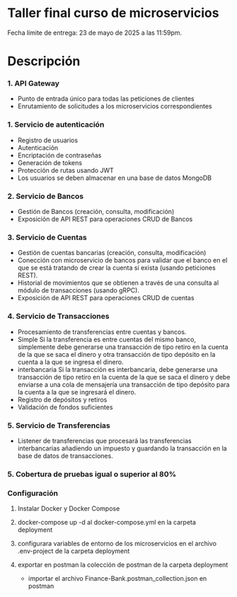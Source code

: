# Taller final curso de microservicios

Fecha límite de entrega: 23 de mayo de 2025 a las 11:59pm.

# Descripción

### 1. API Gateway
- Punto de entrada único para todas las peticiones de clientes
- Enrutamiento de solicitudes a los microservicios correspondientes

### 1. Servicio de autenticación
- Registro de usuarios
- Autenticación
- Encriptación de contraseñas
- Generación de tokens
- Protección de rutas usando JWT
- Los usuarios se deben almacenar en una base de datos MongoDB
  
### 2. Servicio de Bancos
- Gestión de Bancos (creación, consulta, modificación)
- Exposición de API REST para operaciones CRUD de Bancos

### 3. Servicio de Cuentas
- Gestión de cuentas bancarias (creación, consulta, modificación)
- Conección con microservicio de bancos para validar que el banco en el que se está tratando de crear la cuenta sí exista (usando peticiones REST).
- Historial de movimientos que se obtienen a través de una consulta al módulo de transacciones (usando gRPC).
- Exposición de API REST para operaciones CRUD de cuentas

### 4. Servicio de Transacciones
- Procesamiento de transferencias entre cuentas y bancos. 
- Simple
Si la transferencia es entre cuentas del mismo banco, simplemente debe generarse una transacción de tipo retiro 
en la cuenta de la que se saca el dinero y otra transacción de tipo depósito en la cuenta a la que se ingresa el dinero.
- interbancaria
Si la transacción es interbancaria, debe generarse una transacción de tipo retiro en la cuenta 
de la que se saca el dinero y debe enviarse a una cola de mensajería una transacción de tipo depósito para la cuenta a la que se ingresará el dinero. 
- Registro de depósitos y retiros
- Validación de fondos suficientes

### 5. Servicio de Transferencias
- Listener de transferencias que procesará las transferencias interbancarias añadiendo un impuesto y guardando la transacción en la base de datos de transacciones.

### 5. Cobertura de pruebas igual o superior al 80%

### Configuración

1. Instalar Docker y Docker Compose

2. docker-compose up -d al docker-compose.yml en la carpeta deployment

3. configurara variables de entorno de los microservicios en el archivo .env-project de la carpeta deployment

4. exportar en postman la colección de postman de la carpeta deployment
   - importar el archivo Finance-Bank.postman_collection.json en postman
